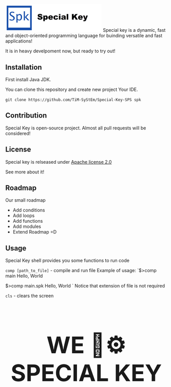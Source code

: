 <img src="branding/icon.png" width="300" alt="SPK">
Special key is a dynamic, fast and object-oriented programming language for buinding versatile and fast applications!

It is in heavy develpoment now, but ready to try out!
## Installation
First install Java JDK.

You can clone this repository and create new project Your IDE.

`
git clone https://github.com/TiM-SyStEm/Special-Key-SPS spk
`

## Contribution
Special Key is open-source project. Almost all pull requests will be considered!

## License
Special key is relseased under <a href="https://en.wikipedia.org/wiki/Apache_License">Apache license 2.0</a>

See more about it!

## Roadmap
Our small roadmap
* Add conditions
* Add loops
* Add functions
* Add modules
* Extend Roadmap =D
## Usage
Special Key shell provides you some functions to run code

`comp [path_to_file]` - compile and run file
Example of usage:
`$>comp main
Hello, World

$>comp main.spk
Hello, World
`
Notice that extension of file is not required

`cls` - clears the screen

<h1 align="middle" style="font-size: 72px;">WE 💖⚙️ SPECIAL KEY</h1>
